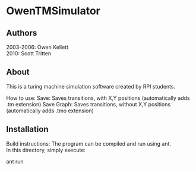 # OwenTMSimulator
## Authors
2003-2006:
Owen Kellett  
2010:
Scott Tritten  

## About
This is a turing machine simulation software created by RPI students.

How to use:
Save:   Saves transitions, with X,Y positions  (automatically adds .tm extension)
Save Graph: Saves transitions, without X,Y positions (automatically adds .tmo extension)

## Installation
Build instructions:
The program can be compiled and run using ant.  
In this directory, simply execute:

ant run
